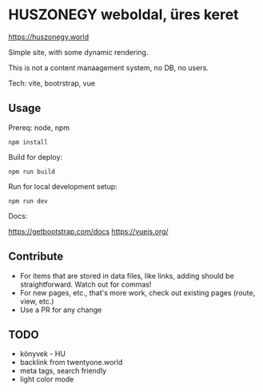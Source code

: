 # HUSZONEGY weboldal, üres keret

https://huszonegy.world

Simple site, with some dynamic rendering.

This is not a content manaagement system, no DB, no users.

Tech: vite, bootrstrap, vue

## Usage

Prereq: node, npm

```
npm install
```

Build for deploy:
```
npm run build
```

Run for local development setup:
```
npm run dev
```

Docs:

https://getbootstrap.com/docs
https://vuejs.org/

## Contribute

- For items that are stored in data files, like links, adding should be straightforward. Watch out for commas!
- For new pages, etc., that's more work, check out existing pages (route, view, etc.)
- Use a PR for any change


## TODO

- könyvek - HU
- backlink from twentyone.world
- meta tags, search friendly
- light color mode
